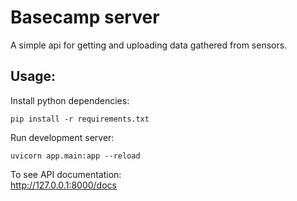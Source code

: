 # Basecamp server
A simple api for getting and uploading data gathered from sensors.

## Usage:
Install python dependencies:
```
pip install -r requirements.txt
```

Run development server:
```
uvicorn app.main:app --reload
```

To see API documentation:  
<http://127.0.0.1:8000/docs>
